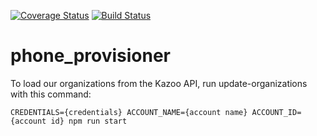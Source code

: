 [![Coverage Status](https://coveralls.io/repos/github/reperio/phone-provisioner-api/badge.svg?branch=master)](https://coveralls.io/github/reperio/phone-provisioner-api?branch=master) [![Build Status](https://travis-ci.org/reperio/phone-provisioner-api.svg?branch=master)](https://travis-ci.org/reperio/phone-provisioner-api)
# phone_provisioner

To load our organizations from the Kazoo API, run update-organizations with this command:
```
CREDENTIALS={credentials} ACCOUNT_NAME={account name} ACCOUNT_ID={account id} npm run start
```
